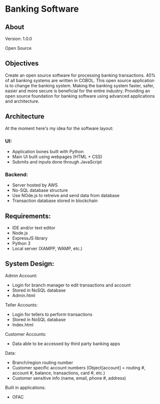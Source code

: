 # Banking Software
## About
Version: 1.0.0

Open Source

## Objectives
Create an open source software for processing banking transactions.
40% of all banking systems are written in COBOL. This open source application is to change the banking system.
Making the banking system faster, safer, easier and more secure is beneficial for the entire industry.
Providing an open source foundation for banking software using advanced applications and architecture. 

## Architecture
At the moment here's my idea for the software layout:
### UI:
* Application bones built with Python
* Main UI built using webpages (HTML + CSS)
* Submits and inputs done through JavaScript

### Backend:
* Server hosted by AWS
* No-SQL database structure
* Use NOde.js to retreive and send data from database
* Transaction database stored in blockchain

## Requirements:
* IDE and/or text editor
* Node.js
* ExpressJS library
* Python 3
* Local server (XAMPP, WAMP, etc.)

## System Design:
Admin Account:
* Login for branch manager to edit transactions and account 
* Stored in NoSQL database
* Admin.html

Teller Accounts:
* Login for tellers to perform transactions
* Stored in NoSQL database
* Index.html

Customer Accounts:
* Data able to be accessed by third party banking apps

Data:
* Branch/region routing number
* Customer specific account numbers (Object[account] = routing #, account #, balance, transactions, card #, etc.)
* Customer sensitive info (name, email, phone #, address)

Built in applications:
* OFAC